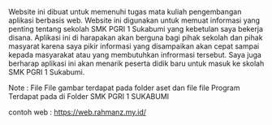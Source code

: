 Website ini dibuat untuk memenuhi tugas mata kuliah pengembangan aplikasi berbasis web. Website ini digunakan untuk memuat informasi yang penting tentang sekolah SMK PGRI 1 Sukabumi yang kebetulan saya bekerja disana.
Aplikasi ini di harapakan akan berguna bagi pihak sekolah dan pihak masyarat karena saya pikir informasi yang disampaikan akan cepat sampai kepada masyarakat atau yang membutuhkan infrormasi tersebut.
Saya juga berharap aplikasi ini akan menarik peserta didik baru untuk masuk ke skolah SMK PGRI 1 Sukabumi.

Note :
File File gambar terdapat pada folder aset dan file file Program Terdapat pada di Folder SMK PGRI 1 SUKABUMI

contoh web : 
https://web.rahmanz.my.id/